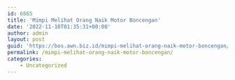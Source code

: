 ```yaml
---
id: 6865
title: 'Mimpi Melihat Orang Naik Motor Boncengan'
date: '2022-11-10T01:35:31+00:00'
author: admin
layout: post
guid: 'https://bos.awn.biz.id/mimpi-melihat-orang-naik-motor-boncengan/'
permalink: /mimpi-melihat-orang-naik-motor-boncengan/
categories:
    - Uncategorized
---
```



